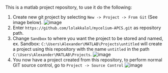 This is a matlab project repository, to use it do the following:
1. Create new git project by selecting ``New -> Project -> From Git`` (See image below).
![image](https://github.com/lolakkalol/mycelium-APCS/assets/23548892/7e837f21-31cb-448b-aeef-eb772e442316)
2. Enter ``https://github.com/lolakkalol/mycelium-APCS.git`` as repository path.
3. Change ``Sandbox`` to where you want the project to be stored and named, ex. Sandbox: ``C:\Users\Alexander\MATLAB\Projects\untitled`` will create a project using this repository with the name ``untitled`` in the path ``C:\Users\Alexander\MATLAB\Projects``.
![image](https://github.com/lolakkalol/mycelium-APCS/assets/23548892/d933c4e2-ae9d-4b85-aece-498946a7fea9)
4. You now have a project created from this repository, to perform normal GIT source control, go to ``Project -> Source Control``
![image](https://github.com/lolakkalol/mycelium-APCS/assets/23548892/1f672233-cbe1-4b51-879f-35f841625326)
